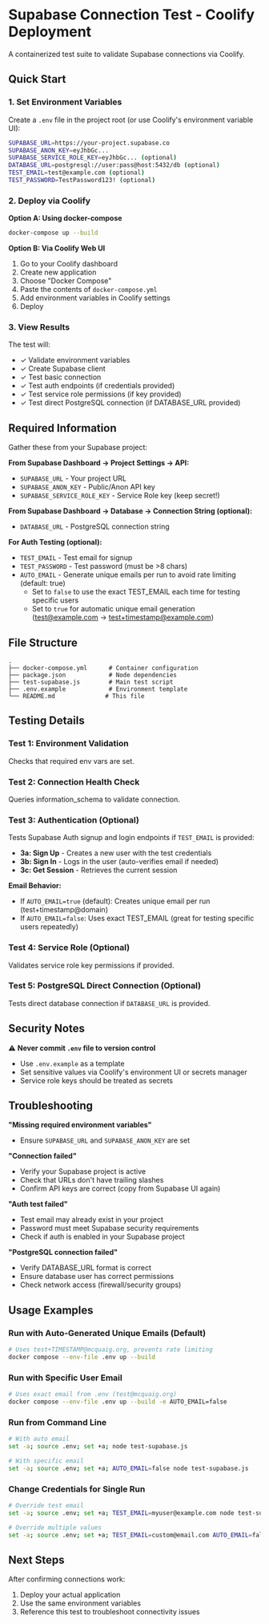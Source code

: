 # Supabase Connection Test - Coolify Deployment

A containerized test suite to validate Supabase connections via Coolify.

## Quick Start

### 1. Set Environment Variables

Create a `.env` file in the project root (or use Coolify's environment variable UI):

```bash
SUPABASE_URL=https://your-project.supabase.co
SUPABASE_ANON_KEY=eyJhbGc...
SUPABASE_SERVICE_ROLE_KEY=eyJhbGc... (optional)
DATABASE_URL=postgresql://user:pass@host:5432/db (optional)
TEST_EMAIL=test@example.com (optional)
TEST_PASSWORD=TestPassword123! (optional)
```

### 2. Deploy via Coolify

**Option A: Using docker-compose**
```bash
docker-compose up --build
```

**Option B: Via Coolify Web UI**
1. Go to your Coolify dashboard
2. Create new application
3. Choose "Docker Compose"
4. Paste the contents of `docker-compose.yml`
5. Add environment variables in Coolify settings
6. Deploy

### 3. View Results

The test will:
- ✓ Validate environment variables
- ✓ Create Supabase client
- ✓ Test basic connection
- ✓ Test auth endpoints (if credentials provided)
- ✓ Test service role permissions (if key provided)
- ✓ Test direct PostgreSQL connection (if DATABASE_URL provided)

## Required Information

Gather these from your Supabase project:

**From Supabase Dashboard → Project Settings → API:**
- `SUPABASE_URL` - Your project URL
- `SUPABASE_ANON_KEY` - Public/Anon API key
- `SUPABASE_SERVICE_ROLE_KEY` - Service Role key (keep secret!)

**From Supabase Dashboard → Database → Connection String (optional):**
- `DATABASE_URL` - PostgreSQL connection string

**For Auth Testing (optional):**
- `TEST_EMAIL` - Test email for signup
- `TEST_PASSWORD` - Test password (must be >8 chars)
- `AUTO_EMAIL` - Generate unique emails per run to avoid rate limiting (default: true)
  - Set to `false` to use the exact TEST_EMAIL each time for testing specific users
  - Set to `true` for automatic unique email generation (test@example.com → test+timestamp@example.com)

## File Structure

```
.
├── docker-compose.yml      # Container configuration
├── package.json            # Node dependencies
├── test-supabase.js        # Main test script
├── .env.example            # Environment template
└── README.md              # This file
```

## Testing Details

### Test 1: Environment Validation
Checks that required env vars are set.

### Test 2: Connection Health Check
Queries information_schema to validate connection.

### Test 3: Authentication (Optional)
Tests Supabase Auth signup and login endpoints if `TEST_EMAIL` is provided:
- **3a: Sign Up** - Creates a new user with the test credentials
- **3b: Sign In** - Logs in the user (auto-verifies email if needed)
- **3c: Get Session** - Retrieves the current session

**Email Behavior:**
- If `AUTO_EMAIL=true` (default): Creates unique email per run (test+timestamp@domain)
- If `AUTO_EMAIL=false`: Uses exact TEST_EMAIL (great for testing specific users repeatedly)

### Test 4: Service Role (Optional)
Validates service role key permissions if provided.

### Test 5: PostgreSQL Direct Connection (Optional)
Tests direct database connection if `DATABASE_URL` is provided.

## Security Notes

⚠️ **Never commit `.env` file to version control**
- Use `.env.example` as a template
- Set sensitive values via Coolify's environment UI or secrets manager
- Service role keys should be treated as secrets

## Troubleshooting

**"Missing required environment variables"**
- Ensure `SUPABASE_URL` and `SUPABASE_ANON_KEY` are set

**"Connection failed"**
- Verify your Supabase project is active
- Check that URLs don't have trailing slashes
- Confirm API keys are correct (copy from Supabase UI again)

**"Auth test failed"**
- Test email may already exist in your project
- Password must meet Supabase security requirements
- Check if auth is enabled in your Supabase project

**"PostgreSQL connection failed"**
- Verify DATABASE_URL format is correct
- Ensure database user has correct permissions
- Check network access (firewall/security groups)

## Usage Examples

### Run with Auto-Generated Unique Emails (Default)
```bash
# Uses test+TIMESTAMP@mcquaig.org, prevents rate limiting
docker compose --env-file .env up --build
```

### Run with Specific User Email
```bash
# Uses exact email from .env (test@mcquaig.org)
docker compose --env-file .env up --build -e AUTO_EMAIL=false
```

### Run from Command Line
```bash
# With auto email
set -a; source .env; set +a; node test-supabase.js

# With specific email
set -a; source .env; set +a; AUTO_EMAIL=false node test-supabase.js
```

### Change Credentials for Single Run
```bash
# Override test email
set -a; source .env; set +a; TEST_EMAIL=myuser@example.com node test-supabase.js

# Override multiple values
set -a; source .env; set +a; TEST_EMAIL=custom@email.com AUTO_EMAIL=false node test-supabase.js
```

## Next Steps

After confirming connections work:
1. Deploy your actual application
2. Use the same environment variables
3. Reference this test to troubleshoot connectivity issues
